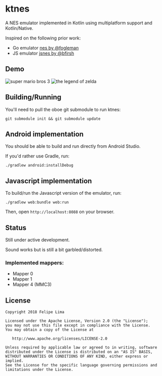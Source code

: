 # ktnes

A NES emulator implemented in Kotlin using multiplatform support and Kotlin/Native.

Inspired on the following prior work:

* Go emulator [nes by @fogleman](https://github.com/fogleman/nes)
* JS emulator [jsnes by @bfirsh](https://github.com/bfirsh/jsnes)

## Demo

![super mario bros 3](https://raw.githubusercontent.com/felipecsl/ktnes/master/smb3.gif)
![the legend of zelda](https://raw.githubusercontent.com/felipecsl/ktnes/master/zelda.gif)

## Building/Running

You'll need to pull the oboe git submodule to run ktnes:
```
git submodule init && git submodule update
```

## Android implementation

You should be able to build and run directly from Android Studio.

If you'd rather use Gradle, run:
```
./gradlew android:installDebug
```

## Javascript implementation

To build/run the Javascript version of the emulator, run:
```
./gradlew web:bundle web:run
```

Then, open `http://localhost:8088` on your browser.

## Status

Still under active development.

Sound works but is still a bit garbled/distorted.

### Implemented mappers:

* Mapper 0
* Mapper 1
* Mapper 4 (MMC3)

## License

```
Copyright 2018 Felipe Lima

Licensed under the Apache License, Version 2.0 (the "License");
you may not use this file except in compliance with the License.
You may obtain a copy of the License at

   http://www.apache.org/licenses/LICENSE-2.0

Unless required by applicable law or agreed to in writing, software
distributed under the License is distributed on an "AS IS" BASIS,
WITHOUT WARRANTIES OR CONDITIONS OF ANY KIND, either express or implied.
See the License for the specific language governing permissions and
limitations under the License.
```
